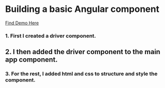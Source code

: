 # Building a basic Angular component

[Find Demo Here](raceTrack)

### 1. First I created a driver component.       

## 2. I then added the driver component to the main app component.    

### 3. For the rest, I added html and css to structure and style the component.
